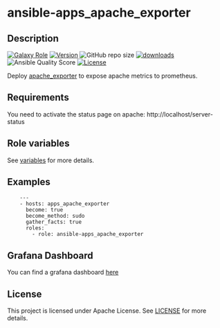 # ansible-apps_apache_exporter

## Description

[![Galaxy Role](https://img.shields.io/badge/galaxy-apps_apache_exporter-purple?style=flat)](https://galaxy.ansible.com/lotusnoir/apps_apache_exporter)
[![Version](https://img.shields.io/github/release/lotusnoir/ansible-apps_apache_exporter.svg)](https://github.com/lotusnoir/ansible-apps_apache_exporter/releases/latest)
![GitHub repo size](https://img.shields.io/github/repo-size/lotusnoir/ansible-apps_apache_exporter?color=orange&style=flat)
[![downloads](https://img.shields.io/ansible/role/d/53226)](https://galaxy.ansible.com/lotusnoir/apps_apache_exporter)
![Ansible Quality Score](https://img.shields.io/ansible/quality/53226)
[![License](https://img.shields.io/badge/license-Apache--2.0-brightgreen?style=flat)](https://opensource.org/licenses/Apache-2.0)

Deploy [apache_exporter](https://github.com/Lusitaniae/apache_exporter/) to expose apache metrics to prometheus.

## Requirements

You need to activate the status page on apache: http://localhost/server-status

## Role variables

See [variables](/defaults/main.yml) for more details.

## Examples

        ---
        - hosts: apps_apache_exporter
          become: true
          become_method: sudo
          gather_facts: true
          roles:
            - role: ansible-apps_apache_exporter

## Grafana Dashboard

You can find a grafana dashboard [here](https://grafana.com/grafana/dashboards/13923)

## License

This project is licensed under Apache License. See [LICENSE](/LICENSE) for more details.

